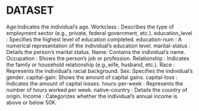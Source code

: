 #  DATASET 



Age:Indicates the individual’s age.
Workclass : Describes the type of employment sector (e.g., private, federal government, etc.).
education_level : Specifies the highest level of education completed.
education-num : A numerical representation of the individual’s education level.
marital-status : Details the person’s marital status.
Name: Contains the individual’s name.
Occupation : Shows the person’s job or profession.
Relationship : Indicates the family or household relationship (e.g.,wife, husband, etc.).
Race : Represents the individual’s racial background.
Sex:  Specifies the individual’s gender.
capital-gain: Shows the amount of capital gains.
capital-loss : Indicates the amount of capital losses.
hours-per-week : Represents the number of hours worked per week.
native-country : Details the country of origin.
Income : Categorizes whether the individual’s annual income is above or below 50K.

 
